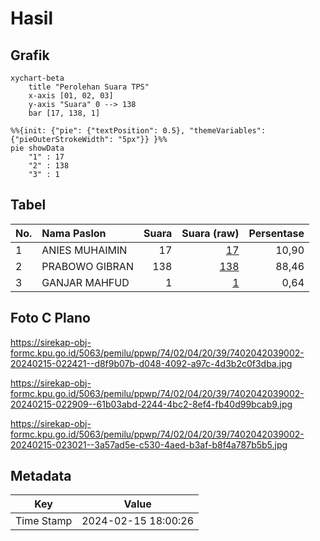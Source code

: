 # Hasil

## Grafik

```mermaid
xychart-beta
    title "Perolehan Suara TPS"
    x-axis [01, 02, 03]
    y-axis "Suara" 0 --> 138
    bar [17, 138, 1]
```

```mermaid
%%{init: {"pie": {"textPosition": 0.5}, "themeVariables": {"pieOuterStrokeWidth": "5px"}} }%%
pie showData
    "1" : 17
    "2" : 138
    "3" : 1
```

## Tabel

| No. | Nama Paslon    | Suara | Suara (raw) | Persentase |
|:--- |:-------------- | -----:| -----------:| ----------:|
| 1   | ANIES MUHAIMIN | 17    | [17][p-1]   | 10,90      |
| 2   | PRABOWO GIBRAN | 138   | [138][p-2]  | 88,46      |
| 3   | GANJAR MAHFUD  | 1     | [1][p-3]    | 0,64       |


[p-1]: https://github.com/gigit-pemilu/pemilu-2024-74-sulawesi-tenggara/blob/main/pilpres/hitung-suara/sub/74-sulawesi-tenggara/sub/02-konawe/sub/04-pondidaha/sub/2039-wawolemo/sub/002-tps/sub/paslon-1.txt
[p-2]: https://github.com/gigit-pemilu/pemilu-2024-74-sulawesi-tenggara/blob/main/pilpres/hitung-suara/sub/74-sulawesi-tenggara/sub/02-konawe/sub/04-pondidaha/sub/2039-wawolemo/sub/002-tps/sub/paslon-2.txt
[p-3]: https://github.com/gigit-pemilu/pemilu-2024-74-sulawesi-tenggara/blob/main/pilpres/hitung-suara/sub/74-sulawesi-tenggara/sub/02-konawe/sub/04-pondidaha/sub/2039-wawolemo/sub/002-tps/sub/paslon-3.txt

## Foto C Plano

https://sirekap-obj-formc.kpu.go.id/5063/pemilu/ppwp/74/02/04/20/39/7402042039002-20240215-022421--d8f9b07b-d048-4092-a97c-4d3b2c0f3dba.jpg

https://sirekap-obj-formc.kpu.go.id/5063/pemilu/ppwp/74/02/04/20/39/7402042039002-20240215-022909--61b03abd-2244-4bc2-8ef4-fb40d99bcab9.jpg

https://sirekap-obj-formc.kpu.go.id/5063/pemilu/ppwp/74/02/04/20/39/7402042039002-20240215-023021--3a57ad5e-c530-4aed-b3af-b8f4a787b5b5.jpg


## Metadata

| Key        | Value               |
| ---------- | ------------------- |
| Time Stamp | 2024-02-15 18:00:26 |



